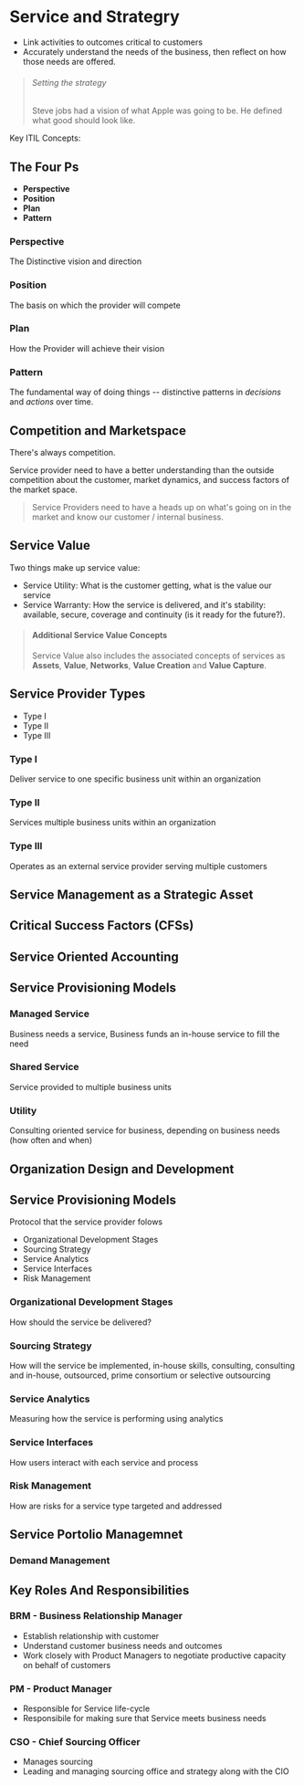 # Service and Strategry

* Link activities to outcomes critical to customers
* Accurately understand the needs of the business, then reflect on how those needs are offered.

> ###### Setting the strategy
> Steve jobs had a vision of what Apple was going to be.
> He defined what good should look like.

Key ITIL Concepts:

## The Four Ps
* __Perspective__
* __Position__
* __Plan__
* __Pattern__


### Perspective
The Distinctive vision and direction

### Position
The basis on which the provider will compete

### Plan
How the Provider will achieve their vision

### Pattern
The fundamental way of doing things -- distinctive patterns in _decisions_ and _actions_ over time.


## Competition and Marketspace

There's always competition. 

Service provider need to have a better understanding than the outside competition about the customer, market dynamics, and success factors of the market space. 

> Service Providers need to have a heads up on what's going on in the market and know our customer / internal business.

## Service Value

Two things make up service value: 

* Service Utility: What is the customer getting, what is the value our service
* Service Warranty: How the service is delivered, and it's stability: available, secure, coverage and continuity (is it ready for the future?).

> #### Additional Service Value Concepts
> Service Value also includes the associated concepts of services as __Assets__, __Value__, __Networks__, __Value Creation__ and __Value Capture__.

## Service Provider Types

* Type I
* Type II
* Type III

### Type I
Deliver service to one specific business unit within an organization

### Type II
Services multiple business units within an organization

### Type III
Operates as an external service provider serving multiple customers

## Service Management as a Strategic Asset

## Critical Success Factors (CFSs)

## Service Oriented Accounting

## Service Provisioning Models

### Managed Service
Business needs a service, Business funds an in-house service to fill the need

### Shared Service
Service provided to multiple business units

### Utility
Consulting oriented service for business, depending on business needs (how often and when)

## Organization Design and Development

## Service Provisioning Models

Protocol that the service provider folows

* Organizational Development Stages
* Sourcing Strategy
* Service Analytics
* Service Interfaces
* Risk Management

### Organizational Development Stages
How should the service be delivered? 

### Sourcing Strategy
How will the service be implemented, in-house skills, consulting, consulting and in-house, outsourced, prime consortium or selective outsourcing

### Service Analytics
Measuring how the service is performing using analytics

### Service Interfaces
How users interact with each service and process

### Risk Management
How are risks for a service type targeted and addressed 

## Service Portolio Managemnet

### Demand Management

## Key Roles And Responsibilities

### BRM - Business Relationship Manager

* Establish relationship with customer
* Understand customer business needs and outcomes
* Work closely with Product Managers to negotiate productive capacity on behalf of customers

### PM - Product Manager

* Responsible for Service life-cycle
* Responsibile for making sure that Service meets business needs

### CSO - Chief Sourcing Officer

* Manages sourcing
* Leading and managing sourcing office and strategy along with the CIO







